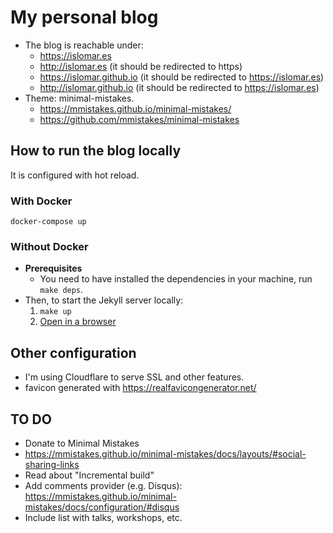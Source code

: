 # My personal blog
* The blog is reachable under:
    * https://islomar.es
    * http://islomar.es (it should be redirected to https)
    * https://islomar.github.io (it should be redirected to https://islomar.es)
    * http://islomar.github.io (it should be redirected to https://islomar.es)
* Theme: minimal-mistakes.
    * https://mmistakes.github.io/minimal-mistakes/
    * https://github.com/mmistakes/minimal-mistakes


## How to run the blog locally
It is configured with hot reload.

### With Docker
`docker-compose up`

### Without Docker
* **Prerequisites** 
    * You need to have installed the dependencies in your machine, run `make deps`.
* Then, to start the Jekyll server locally:
    1. `make up`
    2. [Open in a browser](http://127.0.0.1:4000/)


## Other configuration
* I'm using Cloudflare to serve SSL and other features.
* favicon generated with https://realfavicongenerator.net/


## TO DO
* Donate to Minimal Mistakes
* https://mmistakes.github.io/minimal-mistakes/docs/layouts/#social-sharing-links
* Read about "Incremental build"
* Add comments provider (e.g. Disqus): https://mmistakes.github.io/minimal-mistakes/docs/configuration/#disqus
* Include list with talks, workshops, etc.